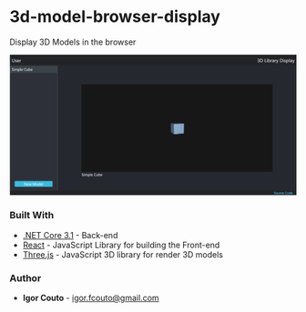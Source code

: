 # 3d-model-browser-display

Display 3D Models in the browser

![](https://github.com/igor-couto/images/blob/main/3d-model-browser-display/preview_01.png)

### Built With

* [.NET Core 3.1](https://dotnet.microsoft.com/download/dotnet-core/3.1) - Back-end
* [React](https://reactjs.org) - JavaScript Library for building the Front-end
* [Three.js](https://threejs.org) - JavaScript 3D library for render 3D models

### Author

* **Igor Couto** - [igor.fcouto@gmail.com](mailto:igor.fcouto@gmail.com)
